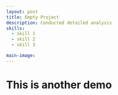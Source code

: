 ```yaml
---
layout: post
title: Empty Project
description: Conducted detailed analysis
skills: 
  - skill 1
  - skill 2
  - skill 3

main-image: 
---
```


# This is another demo

